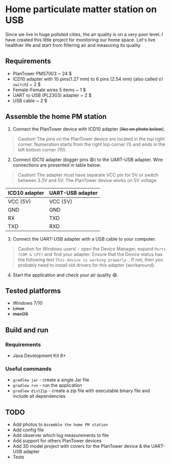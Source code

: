 # Home particulate matter station on USB

Since we live in huge polluted cities, the air quality is on a very poor level. I have created this little project for monitoring our home space. Let's live healthier life and start from filtering air and measuring its quality.

## Requirements

- PlanTower PMS7003 ~ 24 $
- ICD10 adapter with 10 pins(1.27 mm) to 6 pins (2.54 mm) (also called `G7 switch`) ~ 2 $
- Female-Female wires 5 items ~ 1 $
- UART to USB (PL2303) adapter ~ 2 $
- USB cable ~ 2 $

## Assemble the home PM station

1. Connect the PlanTower device with ICD10 adapter (~~like on photo below~~). 
> Caution! The pins on the PlanTower device are located in the top right corner. Numeration starts from the right top corner (1) and ends in the left bottom corner (10). 

2. Connect IDC10 adapter (bigger pins :smile:) to the UART-USB adapter. Wire connections are presented in table below.
> Caution! The adapter must have separate VCC pin for 5V or switch between 3.3V and 5V. The PlanTower device works on 5V voltage.

ICD10 adapter | UART-USB adapter
------------- | ----------------
VCC (5V)      | VCC (5V)
GND           | GND
RX            | TXD
TXD           | RXD

3. Connect the UART-USB adapter with a USB cable to your computer.
> Caution for Windows users! - open the Device Manager, expand `Ports (COM & LPT)` and find your adapter. Ensure that the Device status has the following text `This device is working properly.`. If not, then you probably need to install  old drivers for this adapter (workaround).

4. Start the application and check your air quality :smile:.

## Tested platforms

- Windows 7/10
- ~~Linux~~
- ~~macOS~~

## Build and run


### Requirements

- Java Development Kit 8+

### Useful commands

- `gradlew jar` - create a single Jar file
- `gradlew run` - run the application
- `gradlew distZip` - create a zip file with executable binary file and include all dependencies

## TODO

- Add photos to `Assemble the home PM station`
- Add config file
- Add observer which log measurements to file
- Add support for others PlanTower devices
- Add 3D model project with covers for the PlanTower device & the UART-USB adapter
- Tests
